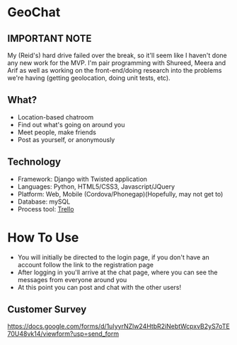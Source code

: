 GeoChat
============

IMPORTANT NOTE
----------------------
My (Reid's) hard drive failed over the break, so it'll seem like I haven't done any new work for the MVP. I'm pair programming with Shureed, Meera and Arif as well as working on the front-end/doing research into the problems we're having (getting geolocation, doing unit tests, etc).

What?
-------------------------
* Location-based chatroom
* Find out what's going on around you
* Meet people, make friends
* Post as yourself, or anonymously

Technology
------------
* Framework: Django with Twisted application
* Languages: Python, HTML5/CSS3, Javascript/JQuery
* Platform: Web, Mobile (Cordova/Phonegap)(Hopefully, may not get to)
* Database: mySQL
* Process tool: [Trello](http://www.trello.com)

How To Use 
========== 
* You will initially be directed to the login page, if you don't have an account follow the link to the registration page 
* After logging in you'll arrive at the chat page, where you can see the messages from everyone around you 
* At this point you can post and chat with the other users!

Customer Survey
---------------
https://docs.google.com/forms/d/1uIyyrNZlw24HtbR2iNebtWcpxvB2yS7oTE70U48vk14/viewform?usp=send_form
